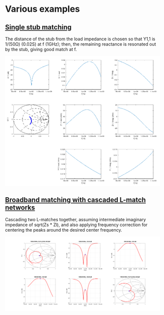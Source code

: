 # Various examples

## [Single stub matching](singlestubmatch.m)

The distance of the stub from the load impedance is chosen so that Y1,1 is 1/(50Ω) (0.02S) at f (1GHz); then, the remaining reactance is resonated out by the stub, giving good match at f.

![singlestubmatch](singlestubmatch2.png)

## [Broadband matching with cascaded L-match networks](broadbandlcmatch.m)

Cascading two L-matches together, assuming intermediate imaginary impedance of sqrt(Zs * Zl), and also applying frequency correction for centering the peaks around the desired center frequency.

![broadband](img_broadbandlcmatch2.png)
